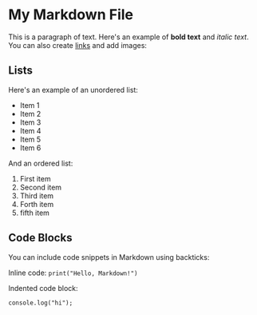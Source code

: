 # My Markdown File

This is a paragraph of text. Here's an example of **bold text** and _italic text_. You can also create [links](https://www.example.com) and add images:

## Lists

Here's an example of an unordered list:

- Item 1
- Item 2
- Item 3
- Item 4
- Item 5
- Item 6

And an ordered list:

1. First item
2. Second item
3. Third item
4. Forth item
5. fifth item

## Code Blocks

You can include code snippets in Markdown using backticks:

Inline code: `print("Hello, Markdown!")`

Indented code block:

```
console.log("hi");
```
